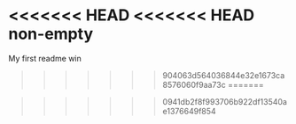 <<<<<<< HEAD
<<<<<<< HEAD
non-empty
=======
My first readme win
>>>>>>> 904063d564036844e32e1673ca8576060f9aa73c
=======

>>>>>>> 0941db2f8f993706b922df13540ae1376649f854
